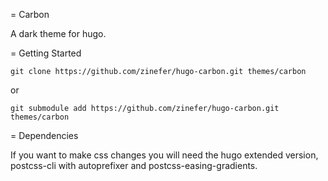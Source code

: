 = Carbon

A dark theme for hugo.

= Getting Started

```
git clone https://github.com/zinefer/hugo-carbon.git themes/carbon
```

or

```
git submodule add https://github.com/zinefer/hugo-carbon.git themes/carbon
```

= Dependencies

If you want to make css changes you will need the hugo extended version, postcss-cli with autoprefixer and postcss-easing-gradients.
